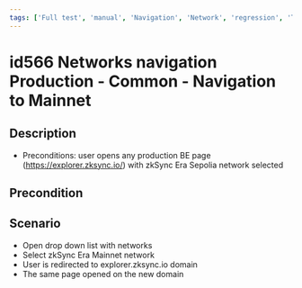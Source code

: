 ```yaml
---
tags: ['Full test', 'manual', 'Navigation', 'Network', 'regression', 'To Automate', 'Active']
---
```


# id566 Networks navigation Production - Common - Navigation to Mainnet

## Description
  - Preconditions: user opens any production BE page (https://explorer.zksync.io/) with zkSync Era Sepolia network selected

## Precondition


## Scenario
- Open drop down list with networks
- Select zkSync Era Mainnet network
- User is redirected to explorer.zksync.io domain
- The same page opened on the new domain

